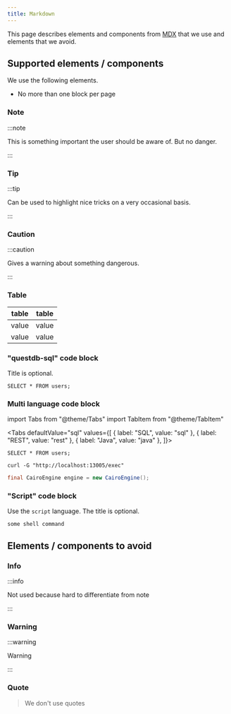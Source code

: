 ```yaml
---
title: Markdown
---
```


This page describes elements and components from
[MDX](https://github.com/mdx-js/mdx) that we use and elements that we avoid.

## Supported elements / components

We use the following elements.

- No more than one block per page

### Note

:::note

This is something important the user should be aware of. But no danger.

:::

### Tip

:::tip

Can be used to highlight nice tricks on a very occasional basis.

:::

### Caution

:::caution

Gives a warning about something dangerous.

:::

### Table

| table | table |
| ----- | ----- |
| value | value |
| value | value |

### "questdb-sql" code block

Title is optional.

```questdb-sql title="title"
SELECT * FROM users;
```

### Multi language code block

import Tabs from "@theme/Tabs"
import TabItem from "@theme/TabItem"

<Tabs defaultValue="sql" values={[
  { label: "SQL", value: "sql" },
  { label: "REST", value: "rest" },
  { label: "Java", value: "java" },
]}>


<TabItem value="sql">


```questdb-sql
SELECT * FROM users;
```

</TabItem>
<TabItem value="rest">


```shell
curl -G "http://localhost:13005/exec"
```

</TabItem>
<TabItem value="java">


```java
final CairoEngine engine = new CairoEngine();
```

</TabItem>


</Tabs>


### "Script" code block

Use the `script` language. The title is optional.

```shell
some shell command
```

## Elements / components to avoid

### Info

:::info

Not used because hard to differentiate from note

:::

### Warning

:::warning

Warning

:::

### Quote

> We don't use quotes
